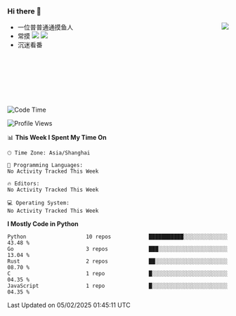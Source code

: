 ### Hi there 👋


<a href="https://github.com/yanlc39">
  <img align="right" src="https://github-readme-stats.vercel.app/api?username=yanlc39&show_icons=true&hide_border=true&icon_color=586069&title_color=a0a9af">
</a>

- 一位普普通通摸鱼人
- 常摸 ![](https://img.shields.io/badge/-Python-3e74a2?style=flat-square&logo=Python&logoColor=fff) ![](https://img.shields.io/badge/-C%2B%2B-brightgreen?style=flat-square)
- 沉迷看番



<br><br><br><br><br><br>


<!--START_SECTION:waka-->
![Code Time](http://img.shields.io/badge/Code%20Time-764%20hrs%2057%20mins-blue)

![Profile Views](http://img.shields.io/badge/Profile%20Views-0-blue)

📊 **This Week I Spent My Time On** 

```text
🕑︎ Time Zone: Asia/Shanghai

💬 Programming Languages: 
No Activity Tracked This Week

🔥 Editors: 
No Activity Tracked This Week

💻 Operating System: 
No Activity Tracked This Week
```

**I Mostly Code in Python** 

```text
Python                   10 repos            ███████████░░░░░░░░░░░░░░   43.48 % 
Go                       3 repos             ███░░░░░░░░░░░░░░░░░░░░░░   13.04 % 
Rust                     2 repos             ██░░░░░░░░░░░░░░░░░░░░░░░   08.70 % 
C                        1 repo              █░░░░░░░░░░░░░░░░░░░░░░░░   04.35 % 
JavaScript               1 repo              █░░░░░░░░░░░░░░░░░░░░░░░░   04.35 % 
```




 Last Updated on 05/02/2025 01:45:11 UTC
<!--END_SECTION:waka-->
